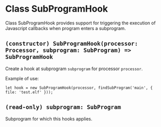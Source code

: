 # Class SubProgramHook

Class SubProgramHook provides support for triggering the execution of Javascript callbacks when program enters a subprogram.

## `(constructor) SubProgramHook(processor: Processor, subprogram: SubProgram) => SubProgramHook`

Create a hook at subprogram `subprogram` for processor `processor`.

Example of use:

	let hook = new SubProgramHook(processor, findSubProgram('main', { file: 'test.elf' }));

## `(read-only) subprogram: SubProgram`

Subprogram for which this hooks applies.
